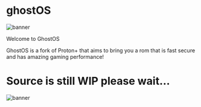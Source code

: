 # ghostOS

![banner](https://i.imgur.com/WAnCTr9.png)

Welcome to GhostOS 

GhostOS is a fork of Proton+ that aims to bring you a rom that is fast secure and has amazing gaming performance!

# Source is still WIP please wait...
![banner](https://i.imgur.com/mvxijII.png)

